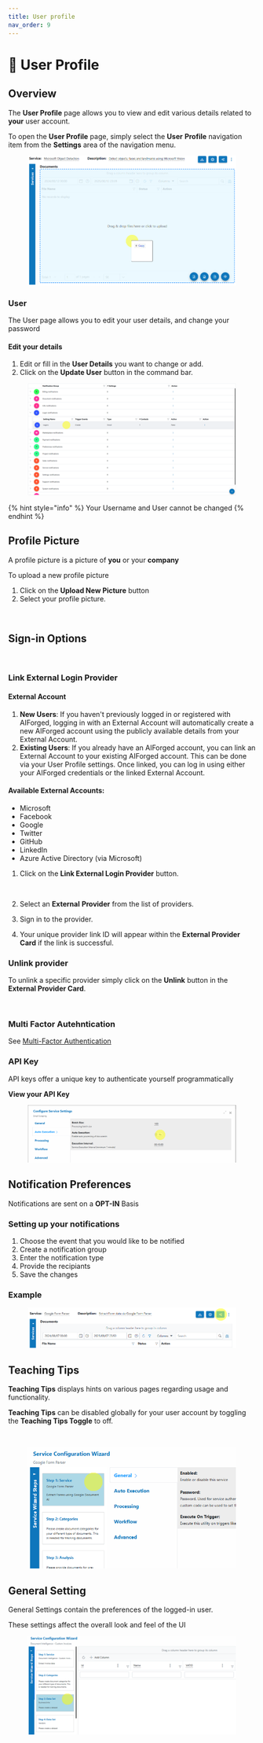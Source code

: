 ```yaml
---
title: User profile
nav_order: 9
---
```


# 🤵 User Profile

## Overview

The **User Profile** page allows you to view and edit various details related to **your** user account.

To open the **User Profile** page, simply select the **User** **Profile** navigation item from the **Settings** area of the navigation menu.

<figure><img src=".gitbook/assets/image (8).png" alt=""><figcaption></figcaption></figure>

### User

The User page allows you to edit your user details, and change your password

#### Edit your details

1. Edit or fill in the **User Details** you want to change or add.
2. Click on the **Update User** button in the command bar.

<figure><img src=".gitbook/assets/image (1) (1) (1) (1) (1).png" alt=""><figcaption></figcaption></figure>

{% hint style="info" %}
Your Username and User cannot be changed
{% endhint %}

## Profile Picture

A profile picture is a picture of **you** or your **company**

To upload a new profile picture

1. Click on the **Upload New Picture** button
2. Select your profile picture.

<figure><img src=".gitbook/assets/image (15) (1) (3).png" alt=""><figcaption></figcaption></figure>

## Sign-in Options

<figure><img src=".gitbook/assets/image (120).png" alt=""><figcaption></figcaption></figure>

### Link External Login Provider

#### External Account

1. **New Users**: If you haven't previously logged in or registered with AIForged, logging in with an External Account will automatically create a new AIForged account using the publicly available details from your External Account.
2. **Existing Users**: If you already have an AIForged account, you can link an External Account to your existing AIForged account. This can be done via your User Profile settings. Once linked, you can log in using either your AIForged credentials or the linked External Account.

#### Available External Accounts:

* Microsoft
* Facebook
* Google
* Twitter
* GitHub
* LinkedIn
* Azure Active Directory (via Microsoft)

1.  Click on the **Link External Login Provider** button.

    <figure><img src=".gitbook/assets/image (230).png" alt=""><figcaption></figcaption></figure>
2. Select an **External** **Provider** from the list of providers.
3. Sign in to the provider.
4. Your unique provider link ID will appear within the **External Provider Card** if the link is successful.

### Unlink provider

To unlink a specific provider simply click on the **Unlink** button in the **External Provider Card**.

<figure><img src=".gitbook/assets/image (17) (1) (3).png" alt=""><figcaption></figcaption></figure>

### Multi Factor Autehntication

See [Multi-Factor Authentication](multi-factor-authentication.md)

### API Key

API keys offer a unique key to authenticate yourself programmatically

**View your API Key**

<figure><img src=".gitbook/assets/image (2) (1) (1) (1).png" alt=""><figcaption></figcaption></figure>

## Notification Preferences&#x20;

Notifications are sent on a **OPT-IN** Basis&#x20;

### Setting up your notifications

1. Choose the event that you would like to be notified
2. Create a notification group
3. Enter the notification type
4. Provide the recipiants&#x20;
5. Save the changes

### Example

<figure><img src=".gitbook/assets/image (3) (1) (1).png" alt=""><figcaption></figcaption></figure>

## Teaching Tips

**Teaching Tips** displays hints on various pages regarding usage and functionality.

**Teaching Tips** can be disabled globally for your user account by toggling the **Teaching Tips Toggle** to off.

<figure><img src=".gitbook/assets/image (248).png" alt=""><figcaption></figcaption></figure>

<figure><img src=".gitbook/assets/image (4) (1) (1).png" alt=""><figcaption></figcaption></figure>

## General Setting

General Settings contain the preferences of the logged-in user.&#x20;

These settings affect the overall look and feel of the UI

<figure><img src=".gitbook/assets/image (5) (1).png" alt=""><figcaption></figcaption></figure>

